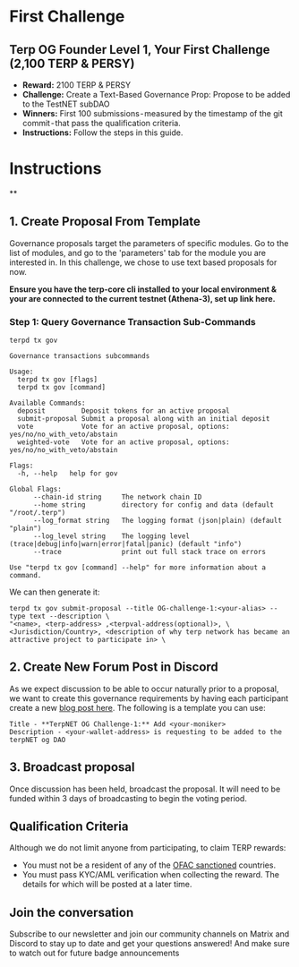# First Challenge
## Terp OG Founder Level 1, Your First Challenge (2,100 TERP & PERSY)
- **Reward:** 2100 TERP & PERSY
- **Challenge:** Create a Text-Based Governance Prop: Propose to be added to the TestNET subDAO
- **Winners:** First 100 submissions - measured by the timestamp of the git commit - that pass the qualification criteria.
- **Instructions:** Follow the steps in this guide.

# Instructions 
**
## 1. Create Proposal From Template
Governance proposals target the parameters of specific modules. Go to the list of modules, and go to the 'parameters' tab for the module you are interested in. In this challenge, we chose to use text based proposals for now.

**Ensure you have the terp-core cli installed to your local environment & your are connected to the current testnet (Athena-3), set up link here.**
### Step 1: Query Governance Transaction Sub-Commands
```
terpd tx gov 
```
```
Governance transactions subcommands

Usage:
  terpd tx gov [flags]
  terpd tx gov [command]

Available Commands:
  deposit         Deposit tokens for an active proposal
  submit-proposal Submit a proposal along with an initial deposit
  vote            Vote for an active proposal, options: yes/no/no_with_veto/abstain
  weighted-vote   Vote for an active proposal, options: yes/no/no_with_veto/abstain

Flags:
  -h, --help   help for gov

Global Flags:
      --chain-id string     The network chain ID
      --home string         directory for config and data (default "/root/.terp")
      --log_format string   The logging format (json|plain) (default "plain")
      --log_level string    The logging level (trace|debug|info|warn|error|fatal|panic) (default "info")
      --trace               print out full stack trace on errors

Use "terpd tx gov [command] --help" for more information about a command.
```
We can then generate it:
```
terpd tx gov submit-proposal --title OG-challenge-1:<your-alias> --type text --description \
"<name>, <terp-address> ,<terpval-address(optional)>, \
<Jurisdiction/Country>, <description of why terp network has became an attractive project to participate in> \ 

```
## 2. Create New Forum Post in Discord
As we expect discussion to be able to occur naturally prior to a proposal, we want to create this governance requirements by having each participant create a new [blog post here](https://discord.gg/zpytveXenW). The following is a template you can use:
```
Title - **TerpNET OG Challenge-1:** Add <your-moniker>
Description - <your-wallet-address> is requesting to be added to the terpNET og DAO 
```

## 3. Broadcast proposal 
Once discussion has been held, broadcast the proposal. It will need to be funded within 3 days of broadcasting to begin the voting period.

## Qualification Criteria
Although we do not limit anyone from participating, to claim TERP rewards:
- You must not be a resident of any of the [OFAC sanctioned](https://home.treasury.gov/policy-issues/office-of-foreign-assets-control-sanctions-programs-and-information) countries.
- You must pass KYC/AML verification when collecting the reward. The details for which will be posted at a later time.

## Join the conversation 
Subscribe to our newsletter and join our community channels on Matrix and Discord to stay up to date and get your questions answered! And make sure to watch out for future badge announcements